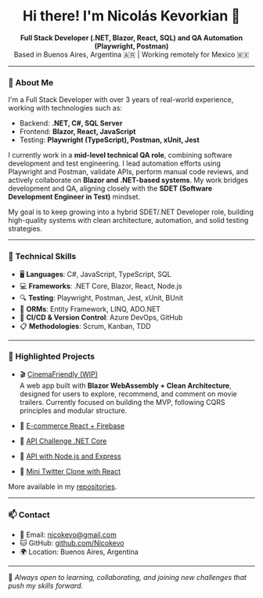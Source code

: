 <h1 align="center">Hi there! I'm Nicolás Kevorkian 👋</h1>

<p align="center">
  <strong>Full Stack Developer (.NET, Blazor, React, SQL) and  QA Automation (Playwright, Postman) </strong><br>
  Based in Buenos Aires, Argentina 🇦🇷 | Working remotely for Mexico 🇲🇽
</p>

---

### 🚀 About Me

I'm a Full Stack Developer with over 3 years of real-world experience, working with technologies such as:

- Backend: **.NET, C#, SQL Server**
- Frontend: **Blazor, React, JavaScript**
- Testing: **Playwright (TypeScript), Postman, xUnit, Jest**

I currently work in a **mid-level technical QA role**, combining software development and test engineering. I lead automation efforts using Playwright and Postman, validate APIs, perform manual code reviews, and actively collaborate on **Blazor and .NET-based systems**. My work bridges development and QA, aligning closely with the **SDET (Software Development Engineer in Test)** mindset.

My goal is to keep growing into a hybrid SDET/.NET Developer role, building high-quality systems with clean architecture, automation, and solid testing strategies.

---

### 🧠 Technical Skills

- 🖥️ **Languages**: C#, JavaScript, TypeScript, SQL  
- 💻 **Frameworks**: .NET Core, Blazor, React, Node.js  
- 🔍 **Testing**: Playwright, Postman, Jest, xUnit, BUnit  
- 🧪 **ORMs**: Entity Framework, LINQ, ADO.NET  
- 🧰 **CI/CD & Version Control**: Azure DevOps, GitHub  
- 📋 **Methodologies**: Scrum, Kanban, TDD  

---

### 📂 Highlighted Projects

- 🎬 [CinemaFriendly (WIP)](https://github.com/Nicokevo/CinemaFriendly)  
  A web app built with **Blazor WebAssembly + Clean Architecture**, designed for users to explore, recommend, and comment on movie trailers. Currently focused on building the MVP, following CQRS principles and modular structure.

- 🛒 [E-commerce React + Firebase](https://github.com/Nicokevo/EcommerceReact)  
- 🧪 [API Challenge .NET Core](https://github.com/Nicokevo/ApiChallenge)  
- 🔧 [API with Node.js and Express](https://github.com/Nicokevo/ApiNodeJs)  
- 💬 [Mini Twitter Clone with React](https://github.com/Nicokevo/React-Twitter)  

More available in my [repositories](https://github.com/Nicokevo?tab=repositories).

---

### 📫 Contact

- 📧 Email: [nicokevo@gmail.com](mailto:nicokevo@gmail.com)  
- 🐱 GitHub: [github.com/Nicokevo](https://github.com/Nicokevo)  
- 🌍 Location: Buenos Aires, Argentina  

---

💬 *Always open to learning, collaborating, and joining new challenges that push my skills forward.*
